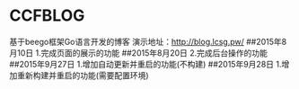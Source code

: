 # CCFBLOG
基于beego框架Go语言开发的博客
演示地址：http://blog.lcsg.pw/
##2015年8月10日
 1.完成页面的展示的功能
##2015年8月20日
 2.完成后台操作的功能
##2015年9月27日
1.增加自动更新并重启的功能(不构建)
##2015年9月28日
1.增加重新构建并重启的功能(需要配置环境)
